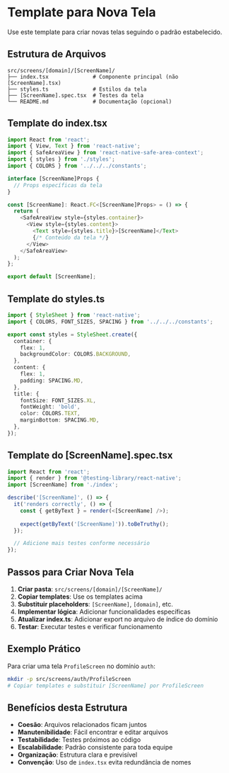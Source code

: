 # Template para Nova Tela

Use este template para criar novas telas seguindo o padrão estabelecido.

## Estrutura de Arquivos

```
src/screens/[domain]/[ScreenName]/
├── index.tsx              # Componente principal (não [ScreenName].tsx)
├── styles.ts              # Estilos da tela
├── [ScreenName].spec.tsx  # Testes da tela
└── README.md              # Documentação (opcional)
```

## Template do index.tsx

```typescript
import React from 'react';
import { View, Text } from 'react-native';
import { SafeAreaView } from 'react-native-safe-area-context';
import { styles } from './styles';
import { COLORS } from '../../../constants';

interface [ScreenName]Props {
  // Props específicas da tela
}

const [ScreenName]: React.FC<[ScreenName]Props> = () => {
  return (
    <SafeAreaView style={styles.container}>
      <View style={styles.content}>
        <Text style={styles.title}>[ScreenName]</Text>
        {/* Conteúdo da tela */}
      </View>
    </SafeAreaView>
  );
};

export default [ScreenName];
```

## Template do styles.ts

```typescript
import { StyleSheet } from 'react-native';
import { COLORS, FONT_SIZES, SPACING } from '../../../constants';

export const styles = StyleSheet.create({
  container: {
    flex: 1,
    backgroundColor: COLORS.BACKGROUND,
  },
  content: {
    flex: 1,
    padding: SPACING.MD,
  },
  title: {
    fontSize: FONT_SIZES.XL,
    fontWeight: 'bold',
    color: COLORS.TEXT,
    marginBottom: SPACING.MD,
  },
});
```

## Template do [ScreenName].spec.tsx

```typescript
import React from 'react';
import { render } from '@testing-library/react-native';
import [ScreenName] from './index';

describe('[ScreenName]', () => {
  it('renders correctly', () => {
    const { getByText } = render(<[ScreenName] />);
    
    expect(getByText('[ScreenName]')).toBeTruthy();
  });

  // Adicione mais testes conforme necessário
});
```

## Passos para Criar Nova Tela

1. **Criar pasta**: `src/screens/[domain]/[ScreenName]/`
2. **Copiar templates**: Use os templates acima
3. **Substituir placeholders**: `[ScreenName]`, `[domain]`, etc.
4. **Implementar lógica**: Adicionar funcionalidades específicas
5. **Atualizar index.ts**: Adicionar export no arquivo de índice do domínio
6. **Testar**: Executar testes e verificar funcionamento

## Exemplo Prático

Para criar uma tela `ProfileScreen` no domínio `auth`:

```bash
mkdir -p src/screens/auth/ProfileScreen
# Copiar templates e substituir [ScreenName] por ProfileScreen
```

## Benefícios desta Estrutura

- **Coesão**: Arquivos relacionados ficam juntos
- **Manutenibilidade**: Fácil encontrar e editar arquivos
- **Testabilidade**: Testes próximos ao código
- **Escalabilidade**: Padrão consistente para toda equipe
- **Organização**: Estrutura clara e previsível
- **Convenção**: Uso de `index.tsx` evita redundância de nomes

